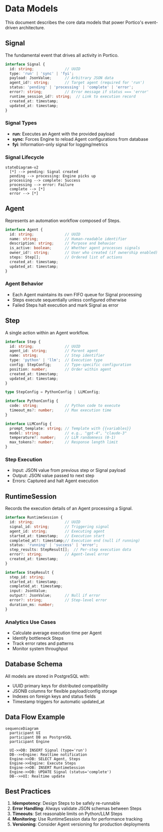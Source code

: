 # Data Models

This document describes the core data models that power Portico's event-driven architecture.

## Signal

The fundamental event that drives all activity in Portico.

```typescript
interface Signal {
  id: string;              // UUID
  type: 'run' | 'sync' | 'fyi';
  payload: JsonValue;      // Arbitrary JSON data
  agent_id?: string;       // Target agent (required for 'run')
  status: 'pending' | 'processing' | 'complete' | 'error';
  error?: string;          // Error message if status === 'error'
  runtime_session_id?: string;  // Link to execution record
  created_at: timestamp;
  updated_at: timestamp;
}
```

### Signal Types

- **run**: Executes an Agent with the provided payload
- **sync**: Forces Engine to reload Agent configurations from database
- **fyi**: Information-only signal for logging/metrics

### Signal Lifecycle

```mermaid
stateDiagram-v2
  [*] --> pending: Signal created
  pending --> processing: Engine picks up
  processing --> complete: Success
  processing --> error: Failure
  complete --> [*]
  error --> [*]
```

## Agent

Represents an automation workflow composed of Steps.

```typescript
interface Agent {
  id: string;              // UUID
  name: string;            // Human-readable identifier
  description: string;     // Purpose and behavior
  is_active: boolean;      // Whether agent processes signals
  owner_id?: string;       // User who created (if ownership enabled)
  steps: Step[];           // Ordered list of actions
  created_at: timestamp;
  updated_at: timestamp;
}
```

### Agent Behavior

- Each Agent maintains its own FIFO queue for Signal processing
- Steps execute sequentially unless configured otherwise
- Failed Steps halt execution and mark Signal as error

## Step

A single action within an Agent workflow.

```typescript
interface Step {
  id: string;              // UUID
  agent_id: string;        // Parent agent
  name: string;            // Step identifier
  type: 'python' | 'llm';  // Execution type
  config: StepConfig;      // Type-specific configuration
  position: number;        // Order within agent
  created_at: timestamp;
  updated_at: timestamp;
}

type StepConfig = PythonConfig | LLMConfig;

interface PythonConfig {
  code: string;            // Python code to execute
  timeout_ms?: number;     // Max execution time
}

interface LLMConfig {
  prompt_template: string; // Template with {{variables}}
  model: string;           // e.g., "gpt-4", "claude-3"
  temperature?: number;    // LLM randomness (0-1)
  max_tokens?: number;     // Response length limit
}
```

### Step Execution

- Input: JSON value from previous step or Signal payload
- Output: JSON value passed to next step
- Errors: Captured and halt Agent execution

## RuntimeSession

Records the execution details of an Agent processing a Signal.

```typescript
interface RuntimeSession {
  id: string;              // UUID
  signal_id: string;       // Triggering signal
  agent_id: string;        // Executing agent
  started_at: timestamp;   // Execution start
  completed_at?: timestamp;// Execution end (null if running)
  status: 'running' | 'success' | 'error';
  step_results: StepResult[];  // Per-step execution data
  error?: string;          // Agent-level error
  created_at: timestamp;
}

interface StepResult {
  step_id: string;
  started_at: timestamp;
  completed_at: timestamp;
  input: JsonValue;
  output?: JsonValue;      // Null if error
  error?: string;          // Step-level error
  duration_ms: number;
}
```

### Analytics Use Cases

- Calculate average execution time per Agent
- Identify bottleneck Steps
- Track error rates and patterns
- Monitor system throughput

## Database Schema

All models are stored in PostgreSQL with:
- UUID primary keys for distributed compatibility
- JSONB columns for flexible payload/config storage
- Indexes on foreign keys and status fields
- Timestamp triggers for automatic updated_at

## Data Flow Example

```mermaid
sequenceDiagram
  participant UI
  participant DB as PostgreSQL
  participant Engine

  UI->>DB: INSERT Signal (type='run')
  DB-->>Engine: Realtime notification
  Engine->>DB: SELECT Agent, Steps
  Engine->>Engine: Execute Steps
  Engine->>DB: INSERT RuntimeSession
  Engine->>DB: UPDATE Signal (status='complete')
  DB-->>UI: Realtime update
```

## Best Practices

1. **Idempotency**: Design Steps to be safely re-runnable
2. **Error Handling**: Always validate JSON schemas between Steps
3. **Timeouts**: Set reasonable limits on Python/LLM Steps
4. **Monitoring**: Use RuntimeSession data for performance tracking
5. **Versioning**: Consider Agent versioning for production deployments
